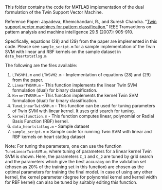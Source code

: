 This folder contains the code for MATLAB implementation of the dual formulation of the Twin Support Vector Machine.

Reference Paper:
Jayadeva, Khemchandani, R., and Suresh Chandra. "<a href="https://ieeexplore.ieee.org/stamp/stamp.jsp?arnumber=4135685">Twin support vector machines for pattern classification.</a>" IEEE Transactions on pattern analysis and machine intelligence 29.5 (2007): 905-910.

Specifically, equations (28) and (29) from the paper are implemented in this code. Please see `sample_script.m` for a sample implementation of the Twin SVM with linear and RBF kernels on the sample dataset in `data_heartstatlog.m`

The following are the files available:

1. `LTWSVM1.m` and `LTWSVM2.m` - Implementation of equations (28) and (29) from the paper.
2. `LinearTWSVM.m` - This function implements the linear Twin SVM formulation (dual) for binary classification.
3. `KernelTWSVM.m` - This function implements the kernel Twin SVM formulation (dual) for binary classification.
4. `TuneLinearTwinSVM.m` - This function can be used for tuning parameters of Twin SVM with linear kernel. It uses grid search for tuning.
5. `kernelfunction.m` - This function computes linear, polynomial or Radial Basis Function (RBF) kernel.
6. `data_heartstatlog.m` - Sample dataset
7. `sample_script.m` = Sample code for running Twin SVM with linear and RBF kernels on heart statlog dataset


Note: For tuning the parameters, one can use the function `TuneLinearTwinSVM.m`, where tuning of parameters for a linear kernel Twin SVM is shown. Here, the parameters `C_1` and `C_2` are tuned by grid search and the parameters which give the best accuracy on the validation set (chosen as 20% of the training set in this function) are chosen as the optimal parameters for training the final model. In case of using any other kernel, the kernel parameter (degree for polynomial kernel and kernel width for RBF kernel) can also be tuned by suitably editing this function.
